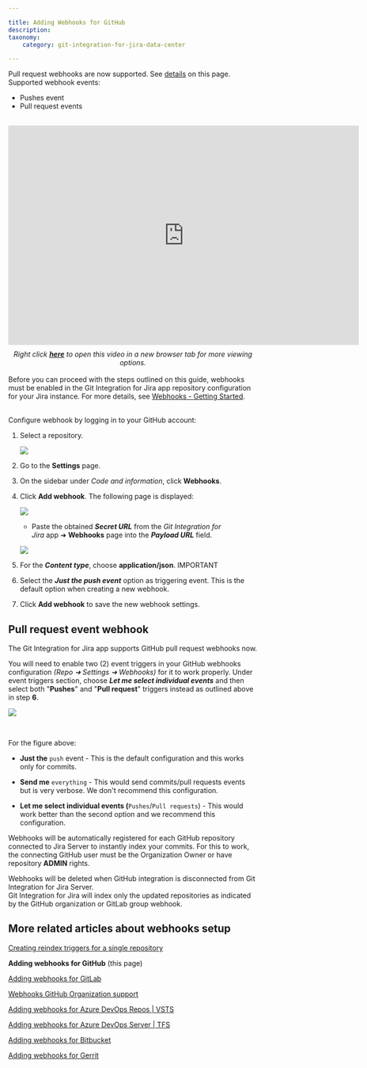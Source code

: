 ```yaml
---

title: Adding Webhooks for GitHub
description:
taxonomy:
    category: git-integration-for-jira-data-center

---
```


<div class="bbb-callout bbb--info">
    <div class="irow">
    <div class="ilogobox">
        <span class="logoimg"></span>
    </div>
    <div class="imsgbox">
        Pull request webhooks are now supported. See <a href='#pull-request-webhooks'>details</a> on this page.<div class='nextpara'>Supported webhook events:</div>
        <ul>
            <li>Pushes event</li>
            <li>Pull request events</li>
        </li>
    </div>
    </div>
</div>
<br>

<div class='embed-container embed-container--16-10'>
    <iframe width='709' height='443' src='https://fast.wistia.com/embed/iframe/4fbw471kgh?videoFoam=true' frameborder='0' allowfullscreen ></iframe>
</div>

<div align='center' style=margin-top:10px>
    <i>Right click <a href='https://bigbrassband.wistia.com/medias/4fbw471kgh'><b>here</b></a> to open this video in a new browser tab for more viewing options.</i>
</div>
<br>

<div class="bbb-callout bbb--error">
    <div class="irow">
    <div class="ilogobox">
        <span class="logoimg"></span>
    </div>
    <div class="imsgbox">
        Before you can proceed with the steps outlined on this guide, webhooks must be enabled in the Git Integration for Jira app repository configuration for your Jira instance. For more details, see <a href='/git-integration-for-jira-data-center/webhooks-gij-self-managed'>Webhooks - Getting Started</a>.
    </div>
    </div>
</div>
<br>

Configure webhook by logging in to your GitHub account:

1.  Select a repository.

    ![](/wp-content/uploads/gij-gitserver-webhook-github-add-webhook-steps-2-4-c.png)

2.  Go to the **Settings** page.

3.  On the sidebar under _Code and information_, click **Webhooks**.

4.  Click **Add webhook**. The following page is displayed:

    ![](/wp-content/uploads/gij-gitserver-webhook-add-webhook-github-steps.png)

    *   Paste the obtained _**Secret URL**_ from the _Git Integration for Jira_ app ➜ **Webhooks** page into the _**Payload URL**_ field.

    ![](/wp-content/uploads/gij-jira-server-git-webhooks-loc-pointer-list.png)

6.  For the _**Content type**_, choose **application/json**. IMPORTANT

7.  Select the _**Just the push event**_ option as triggering event. This is the default option when creating a new webhook.

8.  Click **Add webhook** to save the new webhook settings.


## Pull request event webhook

The Git Integration for Jira app supports GitHub pull request webhooks now.

You will need to enable two (2) event triggers in your GitHub webhooks configuration _(Repo ➜ Settings ➜ Webhooks)_ for it to work properly. Under event triggers section, choose _**Let me select individual events**_ and then select both "**Pushes**" and "**Pull request**" triggers instead as outlined above in step **6**.

![](/wp-content/uploads/gij-github-pull-request-event-trigger-webhook.png)

<br>

For the figure above:

*   **Just the** `push` event - This is the default configuration and this works only for commits.

*   **Send me** `everything` - This would send commits/pull requests events but is very verbose. We don't recommend this configuration.

*   **Let me select individual events (**`Pushes`/`Pull requests`) - This would work better than the second option and we recommend this configuration.

<div class="bbb-callout bbb--info">
    <div class="irow">
    <div class="ilogobox">
        <span class="logoimg"></span>
    </div>
    <div class="imsgbox">
        Webhooks will be automatically registered for each GitHub repository connected to Jira Server to instantly index your commits. For this to work, the connecting GitHub user must be the Organization Owner or have repository <b>ADMIN</b> rights.
        <p style='margin-bottom: 0px !important'>Webhooks will be deleted when GitHub integration is disconnected from Git Integration for Jira Server.</p>
    </div>
    </div>
</div>

<div class="bbb-callout bbb--note">
    <div class="irow">
    <div class="ilogobox">
        <span class="logoimg"></span>
    </div>
    <div class="imsgbox">
        Git Integration for Jira will index only the updated repositories as indicated by the GitHub organization or GitLab group webhook.
    </div>
    </div>
</div>

## More related articles about webhooks setup

[Creating reindex triggers for a single repository](/git-integration-for-jira-data-center/Creating-reindex-triggers-for-a-single-repository-gij-self-managed)

**Adding webhooks for GitHub** (this page)

[Adding webhooks for GitLab](/git-integration-for-jira-data-center/Adding-Webhooks-for-GitLab-gij-self-managed)

[Webhooks GitHub Organization support](/git-integration-for-jira-data-center/Webhooks-GitHub-Organization-Support-gij-self-managed)

[Adding webhooks for Azure DevOps Repos \| VSTS](/git-integration-for-jira-data-center/Adding-Webhooks-for-Azure-DevOps-Repos-VSTS-gij-self-managed)

[Adding webhooks for Azure DevOps Server \| TFS](/git-integration-for-jira-data-center/Adding-Webhooks-for-Azure-DevOps-Server-TFS-gij-self-managed)

[Adding webhooks for Bitbucket](/git-integration-for-jira-data-center/Adding-Webhooks-for-Bitbucket-gij-self-managed)

[Adding webhooks for Gerrit](/git-integration-for-jira-data-center/adding-webhooks-for-gerrit-gij-self-managed)

